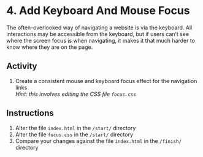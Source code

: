 # 4. Add Keyboard And Mouse Focus
The often-overlooked way of navigating a website is via the keyboard. All interactions may be accessible from the keyboard, but if users can’t see where the screen focus is when navigating, it makes it that much harder to know where they are on the page.

## Activity
1. Create a consistent mouse and keyboard focus effect for the navigation links<br>*Hint: this involves editing the CSS file `focus.css`*

## Instructions
1. Alter the file `index.html` in the `/start/` directory
1. Alter the file `focus.css` in the `/start/` directory
1. Compare your changes against the file `index.html` in the `/finish/` directory